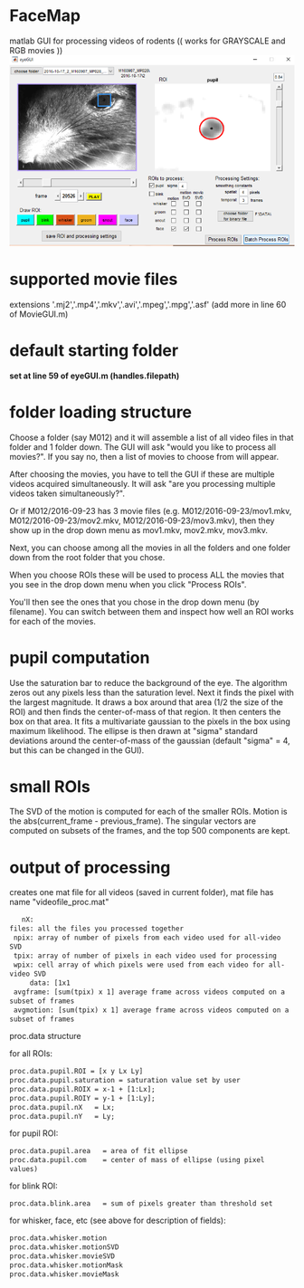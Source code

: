 # FaceMap
matlab GUI for processing videos of rodents
(( works for GRAYSCALE and RGB movies ))
![Alt text](/GUIscreenshot.PNG?raw=true "gui screenshot")

# supported movie files
extensions '.mj2','.mp4','.mkv','.avi','.mpeg','.mpg','.asf' (add more in line 60 of MovieGUI.m)

# default starting folder
**set at line 59 of eyeGUI.m (handles.filepath)**

# folder loading structure
Choose a folder (say M012) and it will assemble a list of all video files in that folder and 1 folder down. The GUI will ask "would you like to process all movies?". If you say no, then a list of movies to choose from will appear. 

After choosing the movies, you have to tell the GUI if these are multiple videos acquired simultaneously. It will ask "are you processing multiple videos taken simultaneously?". 

Or if M012/2016-09-23 has 3 movie files (e.g. M012/2016-09-23/mov1.mkv, M012/2016-09-23/mov2.mkv, M012/2016-09-23/mov3.mkv), then they show up in the drop down menu as mov1.mkv, mov2.mkv, mov3.mkv.

Next, you can choose among all the movies in all the folders and one folder down from the root folder that you chose.

When you choose ROIs these will be used to process ALL the movies that you see in the drop down menu when you click "Process ROIs".

You'll then see the ones that you chose in the drop down menu (by filename). You can switch between them and inspect how well an ROI works for each of the movies.

# pupil computation

Use the saturation bar to reduce the background of the eye. The algorithm zeros out any pixels less than the saturation level. Next it finds the pixel with the largest magnitude. It draws a box around that area (1/2 the size of the ROI) and then finds the center-of-mass of that region. It then centers the box on that area. It fits a multivariate gaussian to the pixels in the box using maximum likelihood. The ellipse is then drawn at "sigma" standard deviations around the center-of-mass of the gaussian (default "sigma" = 4, but this can be changed in the GUI).

# small ROIs

The SVD of the motion is computed for each of the smaller ROIs. Motion is the abs(current_frame - previous_frame). The singular vectors are computed on subsets of the frames, and the top 500 components are kept.
                  
# output of processing

creates one mat file for all videos (saved in current folder), mat file has name "videofile_proc.mat"

	   nX: 
	files: all the files you processed together 
	 npix: array of number of pixels from each video used for all-video SVD
	 tpix: array of number of pixels in each video used for processing
	 wpix: cell array of which pixels were used from each video for all-video SVD 
         data: [1x1 
     avgframe: [sum(tpix) x 1] average frame across videos computed on a subset of frames
     avgmotion: [sum(tpix) x 1] average frame across videos computed on a subset of frames

proc.data structure

for all ROIs:

	proc.data.pupil.ROI = [x y Lx Ly]
	proc.data.pupil.saturation = saturation value set by user
	proc.data.pupil.ROIX = x-1 + [1:Lx];
	proc.data.pupil.ROIY = y-1 + [1:Ly];
	proc.data.pupil.nX   = Lx;
	proc.data.pupil.nY   = Ly;

for pupil ROI:

	proc.data.pupil.area   = area of fit ellipse
	proc.data.pupil.com    = center of mass of ellipse (using pixel values)

for blink ROI:

	proc.data.blink.area   = sum of pixels greater than threshold set
	
for whisker, face, etc (see above for description of fields):

	proc.data.whisker.motion
	proc.data.whisker.motionSVD
	proc.data.whisker.movieSVD
	proc.data.whisker.motionMask
	proc.data.whisker.movieMask


